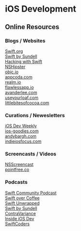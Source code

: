 # iOS Development

## Online Resources

### Blogs / Websites

[Swift.org](https://swift.org)\
[Swift by Sundell](https://www.swiftbysundell.com)\
[Hacking with Swift](https://www.hackingwithswift.com)\
[NSHipster](https://nshipster.com)\
[objc.io](https://www.objc.io/blog/)\
[appcoda.com](https://www.appcoda.com/)\
[realm.io](https://realm.io/blog/)\
[flawlessapp.io](https://flawlessapp.io/blog/)\
[avanderlee.com](https://www.avanderlee.com/)\
[useyourloaf.com](https://useyourloaf.com/)\
[littlebitesofcocoa.com](https://littlebitesofcocoa.com/)

### Curations / Newesletters

[iOS Dev Weekly](https://iosdevweekly.com)\
[ios-goodies.com](https://ios-goodies.com/)\
[andybargh.com](https://andybargh.com/)\
[indieiosfocus.com](http://indieiosfocus.com/)

### Screencasts / Videos

[NSScreencast](https://nsscreencast.com/)\
[pointfree.co](https://www.pointfree.co/)

### Podcasts

[Swift Community Podcast](https://www.swiftcommunitypodcast.org/)\
[Swift over Coffee](https://twitter.com/swiftovercoffee)\
[Swift Unwrapped](https://twitter.com/swift_unwrapped)\
[Swift by Sundell](https://www.swiftbysundell.com/podcast)\
[ContraVariance](https://contravariance.rocks)\
[Inside iOS Dev](http://insideiosdev.com)\
[SwiftCoders](https://itunes.apple.com/us/podcast/swiftcoders-weekly-interviews-with-swift-developers/id1082937962?mt=2)
